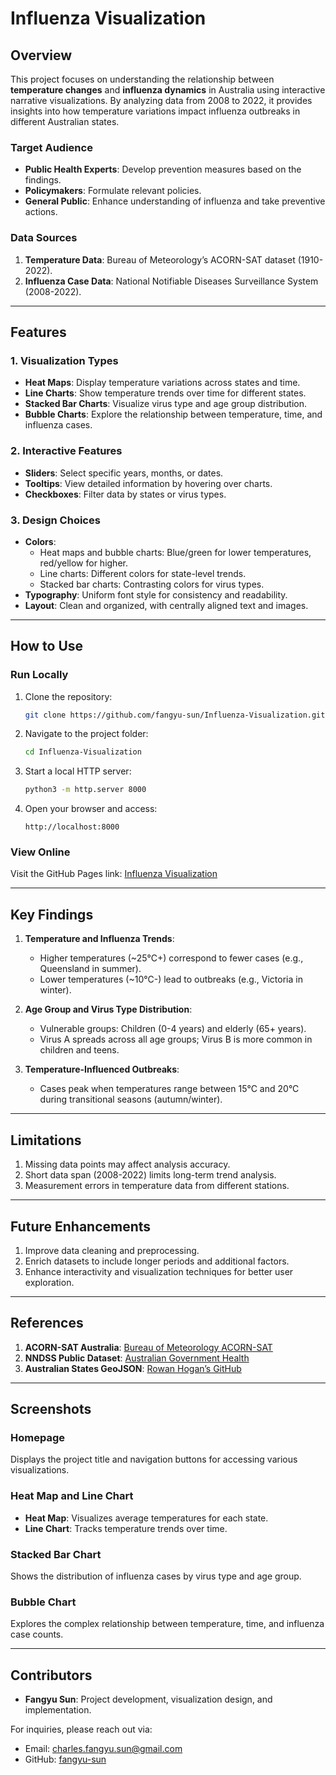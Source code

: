 
# **Influenza Visualization**

## **Overview**
This project focuses on understanding the relationship between **temperature changes** and **influenza dynamics** in Australia using interactive narrative visualizations. By analyzing data from 2008 to 2022, it provides insights into how temperature variations impact influenza outbreaks in different Australian states.

### **Target Audience**
- **Public Health Experts**: Develop prevention measures based on the findings.
- **Policymakers**: Formulate relevant policies.
- **General Public**: Enhance understanding of influenza and take preventive actions.

### **Data Sources**
1. **Temperature Data**: Bureau of Meteorology’s ACORN-SAT dataset (1910-2022).
2. **Influenza Case Data**: National Notifiable Diseases Surveillance System (2008-2022).

---

## **Features**
### **1. Visualization Types**
- **Heat Maps**: Display temperature variations across states and time.
- **Line Charts**: Show temperature trends over time for different states.
- **Stacked Bar Charts**: Visualize virus type and age group distribution.
- **Bubble Charts**: Explore the relationship between temperature, time, and influenza cases.

### **2. Interactive Features**
- **Sliders**: Select specific years, months, or dates.
- **Tooltips**: View detailed information by hovering over charts.
- **Checkboxes**: Filter data by states or virus types.

### **3. Design Choices**
- **Colors**:
  - Heat maps and bubble charts: Blue/green for lower temperatures, red/yellow for higher.
  - Line charts: Different colors for state-level trends.
  - Stacked bar charts: Contrasting colors for virus types.
- **Typography**: Uniform font style for consistency and readability.
- **Layout**: Clean and organized, with centrally aligned text and images.

---

## **How to Use**
### **Run Locally**
1. Clone the repository:
   ```bash
   git clone https://github.com/fangyu-sun/Influenza-Visualization.git
   ```
2. Navigate to the project folder:
   ```bash
   cd Influenza-Visualization
   ```
3. Start a local HTTP server:
   ```bash
   python3 -m http.server 8000
   ```
4. Open your browser and access:
   ```
   http://localhost:8000
   ```

### **View Online**
Visit the GitHub Pages link: [Influenza Visualization](https://fangyu-sun.github.io/Influenza-Visualization/)

---

## **Key Findings**
1. **Temperature and Influenza Trends**:
   - Higher temperatures (~25°C+) correspond to fewer cases (e.g., Queensland in summer).
   - Lower temperatures (~10°C-) lead to outbreaks (e.g., Victoria in winter).
   
2. **Age Group and Virus Type Distribution**:
   - Vulnerable groups: Children (0-4 years) and elderly (65+ years).
   - Virus A spreads across all age groups; Virus B is more common in children and teens.

3. **Temperature-Influenced Outbreaks**:
   - Cases peak when temperatures range between 15°C and 20°C during transitional seasons (autumn/winter).

---

## **Limitations**
1. Missing data points may affect analysis accuracy.
2. Short data span (2008-2022) limits long-term trend analysis.
3. Measurement errors in temperature data from different stations.

---

## **Future Enhancements**
1. Improve data cleaning and preprocessing.
2. Enrich datasets to include longer periods and additional factors.
3. Enhance interactivity and visualization techniques for better user exploration.

---

## **References**
1. **ACORN-SAT Australia**: [Bureau of Meteorology ACORN-SAT](http://www.bom.gov.au/climate/data/acorn-sat/stations/)
2. **NNDSS Public Dataset**: [Australian Government Health](https://www.health.gov.au/resources/collections/national-notifiable-diseases-surveillance-system-nndss)
3. **Australian States GeoJSON**: [Rowan Hogan’s GitHub](https://raw.githubusercontent.com/rowanhogan/australian-states/master/states.geojson)

---

## **Screenshots**
### **Homepage**
Displays the project title and navigation buttons for accessing various visualizations.

### **Heat Map and Line Chart**
- **Heat Map**: Visualizes average temperatures for each state.
- **Line Chart**: Tracks temperature trends over time.

### **Stacked Bar Chart**
Shows the distribution of influenza cases by virus type and age group.

### **Bubble Chart**
Explores the complex relationship between temperature, time, and influenza case counts.

---

## **Contributors**
- **Fangyu Sun**: Project development, visualization design, and implementation.

For inquiries, please reach out via:
- Email: charles.fangyu.sun@gmail.com
- GitHub: [fangyu-sun](https://github.com/fangyu-sun)
